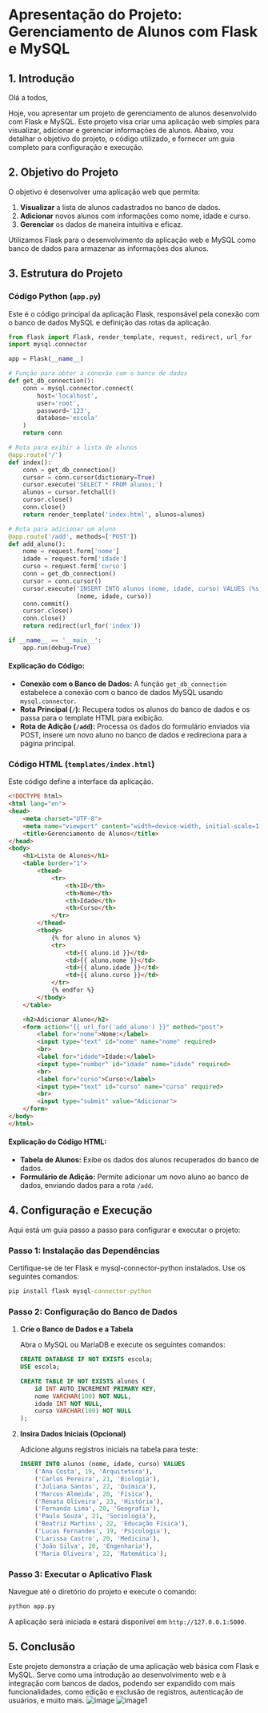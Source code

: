 # **Apresentação do Projeto: Gerenciamento de Alunos com Flask e MySQL**

## **1. Introdução**

Olá a todos,

Hoje, vou apresentar um projeto de gerenciamento de alunos desenvolvido com Flask e MySQL. Este projeto visa criar uma aplicação web simples para visualizar, adicionar e gerenciar informações de alunos. Abaixo, vou detalhar o objetivo do projeto, o código utilizado, e fornecer um guia completo para configuração e execução.

## **2. Objetivo do Projeto**

O objetivo é desenvolver uma aplicação web que permita:

1. **Visualizar** a lista de alunos cadastrados no banco de dados.
2. **Adicionar** novos alunos com informações como nome, idade e curso.
3. **Gerenciar** os dados de maneira intuitiva e eficaz.

Utilizamos Flask para o desenvolvimento da aplicação web e MySQL como banco de dados para armazenar as informações dos alunos.

## **3. Estrutura do Projeto**

### **Código Python (`app.py`)**

Este é o código principal da aplicação Flask, responsável pela conexão com o banco de dados MySQL e definição das rotas da aplicação.

```python
from flask import Flask, render_template, request, redirect, url_for
import mysql.connector

app = Flask(__name__)

# Função para obter a conexão com o banco de dados
def get_db_connection():
    conn = mysql.connector.connect(
        host='localhost',
        user='root',
        password='123',
        database='escola'
    )
    return conn

# Rota para exibir a lista de alunos
@app.route('/')
def index():
    conn = get_db_connection()
    cursor = conn.cursor(dictionary=True)
    cursor.execute('SELECT * FROM alunos;')
    alunos = cursor.fetchall()
    cursor.close()
    conn.close()
    return render_template('index.html', alunos=alunos)

# Rota para adicionar um aluno
@app.route('/add', methods=['POST'])
def add_aluno():
    nome = request.form['nome']
    idade = request.form['idade']
    curso = request.form['curso']
    conn = get_db_connection()
    cursor = conn.cursor()
    cursor.execute('INSERT INTO alunos (nome, idade, curso) VALUES (%s, %s, %s)',
                   (nome, idade, curso))
    conn.commit()
    cursor.close()
    conn.close()
    return redirect(url_for('index'))

if __name__ == '__main__':
    app.run(debug=True)
```

#### **Explicação do Código:**

- **Conexão com o Banco de Dados:** A função `get_db_connection` estabelece a conexão com o banco de dados MySQL usando `mysql.connector`.
- **Rota Principal (`/`):** Recupera todos os alunos do banco de dados e os passa para o template HTML para exibição.
- **Rota de Adição (`/add`):** Processa os dados do formulário enviados via POST, insere um novo aluno no banco de dados e redireciona para a página principal.

### **Código HTML (`templates/index.html`)**

Este código define a interface da aplicação.

```html
<!DOCTYPE html>
<html lang="en">
<head>
    <meta charset="UTF-8">
    <meta name="viewport" content="width=device-width, initial-scale=1.0">
    <title>Gerenciamento de Alunos</title>
</head>
<body>
    <h1>Lista de Alunos</h1>
    <table border="1">
        <thead>
            <tr>
                <th>ID</th>
                <th>Nome</th>
                <th>Idade</th>
                <th>Curso</th>
            </tr>
        </thead>
        <tbody>
            {% for aluno in alunos %}
            <tr>
                <td>{{ aluno.id }}</td>
                <td>{{ aluno.nome }}</td>
                <td>{{ aluno.idade }}</td>
                <td>{{ aluno.curso }}</td>
            </tr>
            {% endfor %}
        </tbody>
    </table>

    <h2>Adicionar Aluno</h2>
    <form action="{{ url_for('add_aluno') }}" method="post">
        <label for="nome">Nome:</label>
        <input type="text" id="nome" name="nome" required>
        <br>
        <label for="idade">Idade:</label>
        <input type="number" id="idade" name="idade" required>
        <br>
        <label for="curso">Curso:</label>
        <input type="text" id="curso" name="curso" required>
        <br>
        <input type="submit" value="Adicionar">
    </form>
</body>
</html>
```

#### **Explicação do Código HTML:**

- **Tabela de Alunos:** Exibe os dados dos alunos recuperados do banco de dados.
- **Formulário de Adição:** Permite adicionar um novo aluno ao banco de dados, enviando dados para a rota `/add`.

## **4. Configuração e Execução**

Aqui está um guia passo a passo para configurar e executar o projeto:

### **Passo 1: Instalação das Dependências**

Certifique-se de ter Flask e mysql-connector-python instalados. Use os seguintes comandos:

```cmd
pip install flask mysql-connector-python
```

### **Passo 2: Configuração do Banco de Dados**

1. **Crie o Banco de Dados e a Tabela**

   Abra o MySQL ou MariaDB e execute os seguintes comandos:

   ```sql
   CREATE DATABASE IF NOT EXISTS escola;
   USE escola;

   CREATE TABLE IF NOT EXISTS alunos (
       id INT AUTO_INCREMENT PRIMARY KEY,
       nome VARCHAR(100) NOT NULL,
       idade INT NOT NULL,
       curso VARCHAR(100) NOT NULL
   );
   ```

2. **Insira Dados Iniciais (Opcional)**

   Adicione alguns registros iniciais na tabela para teste:

   ```sql
   INSERT INTO alunos (nome, idade, curso) VALUES
       ('Ana Costa', 19, 'Arquitetura'),
       ('Carlos Pereira', 21, 'Biologia'),
       ('Juliana Santos', 22, 'Química'),
       ('Marcos Almeida', 20, 'Física'),
       ('Renata Oliveira', 23, 'História'),
       ('Fernanda Lima', 20, 'Geografia'),
       ('Paulo Souza', 21, 'Sociologia'),
       ('Beatriz Martins', 22, 'Educação Física'),
       ('Lucas Fernandes', 19, 'Psicologia'),
       ('Larissa Castro', 20, 'Medicina'),
       ('João Silva', 20, 'Engenharia'),
       ('Maria Oliveira', 22, 'Matemática');
   ```

### **Passo 3: Executar o Aplicativo Flask**

Navegue até o diretório do projeto e execute o comando:

```cmd
python app.py
```
A aplicação será iniciada e estará disponível em `http://127.0.0.1:5000`.

## **5. Conclusão**

Este projeto demonstra a criação de uma aplicação web básica com Flask e MySQL. Serve como uma introdução ao desenvolvimento web e à integração com bancos de dados, podendo ser expandido com mais funcionalidades, como edição e exclusão de registros, autenticação de usuários, e muito mais.
![image](https://github.com/user-attachments/assets/aab526a9-496b-4c29-af47-8c4f0571bbf6)
![image1](https://github.com/user-attachments/assets/d6db13a4-b4df-4cf8-9e01-23fb879d8e18)
